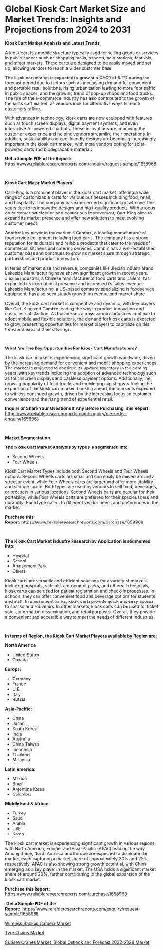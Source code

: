 <p><h1>Global Kiosk Cart Market Size and Market Trends: Insights and Projections from 2024 to 2031</h1></p><p><strong>Kiosk Cart Market Analysis and Latest Trends</strong></p>
<p><p>A kiosk cart is a mobile structure typically used for selling goods or services in public spaces such as shopping malls, airports, train stations, festivals, and street markets. These carts are designed to be easily moved and set up, allowing vendors to reach a wider customer base.</p><p>The kiosk cart market is expected to grow at a CAGR of 5.7% during the forecast period due to factors such as increasing demand for convenient and portable retail solutions, rising urbanization leading to more foot traffic in public spaces, and the growing trend of pop-up shops and food trucks. The rise of the e-commerce industry has also contributed to the growth of the kiosk cart market, as vendors look for alternative ways to reach customers offline.</p><p>With advances in technology, kiosk carts are now equipped with features such as touch screen displays, digital payment systems, and even interactive AI-powered chatbots. These innovations are improving the customer experience and helping vendors streamline their operations. In addition, sustainability and eco-friendly designs are becoming increasingly important in the kiosk cart market, with more vendors opting for solar-powered carts and biodegradable materials.</p></p>
<p><strong>Get a Sample PDF of the Report:&nbsp;</strong> <a href="https://www.reliableresearchreports.com/enquiry/request-sample/1658968">https://www.reliableresearchreports.com/enquiry/request-sample/1658968</a></p>
<p>&nbsp;</p>
<p><strong>Kiosk Cart Major Market Players</strong></p>
<p><p>Cart-King is a prominent player in the kiosk cart market, offering a wide range of customizable carts for various businesses including food, retail, and hospitality. The company has experienced significant growth over the years due to its innovative designs and high-quality products. With a focus on customer satisfaction and continuous improvement, Cart-King aims to expand its market presence and offer new solutions to meet evolving customer needs.</p><p>Another key player in the market is Cambro, a leading manufacturer of foodservice equipment including food carts. The company has a strong reputation for its durable and reliable products that cater to the needs of commercial kitchens and catering services. Cambro has a well-established customer base and continues to grow its market share through strategic partnerships and product innovation.</p><p>In terms of market size and revenue, companies like Jiexian Industrial and Lakeside Manufacturing have shown significant growth in recent years. Jiexian Industrial, a Chinese manufacturer of food carts and trailers, has expanded its international presence and increased its sales revenue. Lakeside Manufacturing, a US-based company specializing in foodservice equipment, has also seen steady growth in revenue and market share.</p><p>Overall, the kiosk cart market is competitive and dynamic, with key players like Cart-King and Cambro leading the way in product innovation and customer satisfaction. As businesses across various industries continue to adopt mobile and flexible solutions, the demand for kiosk carts is expected to grow, presenting opportunities for market players to capitalize on this trend and expand their offerings.</p></p>
<p>&nbsp;</p>
<p><strong>What Are The Key Opportunities For Kiosk Cart Manufacturers?</strong></p>
<p><p>The kiosk cart market is experiencing significant growth worldwide, driven by the increasing demand for convenient and mobile shopping experiences. The market is projected to continue its upward trajectory in the coming years, with key trends including the adoption of advanced technology such as touchscreen displays and cashless payment options. Additionally, the growing popularity of food trucks and mobile pop-up shops is fueling the expansion of the kiosk cart market. Looking ahead, the market is expected to witness continued growth, driven by the increasing focus on customer convenience and the rising trend of experiential retail.</p></p>
<p><strong>Inquire or Share Your Questions If Any Before Purchasing This Report:</strong> <a href="https://www.reliableresearchreports.com/enquiry/pre-order-enquiry/1658968">https://www.reliableresearchreports.com/enquiry/pre-order-enquiry/1658968</a></p>
<p>&nbsp;</p>
<p><strong>Market Segmentation</strong></p>
<p><strong>The Kiosk Cart Market Analysis by types is segmented into:</strong></p>
<p><ul><li>Second Wheels</li><li>Four Wheels</li></ul></p>
<p><p>Kiosk Cart Market Types include both Second Wheels and Four Wheels options. Second Wheels carts are small and can easily be moved around a street or event, while Four Wheels carts are larger and offer more stability and storage space. Both types are used by vendors to sell food, beverages, or products in various locations. Second Wheels carts are popular for their portability, while Four Wheels carts are preferred for their spaciousness and durability. Each type caters to different vendor needs and preferences in the market.</p></p>
<p><strong>Purchase this Report:&nbsp;</strong><a href="https://www.reliableresearchreports.com/purchase/1658968">https://www.reliableresearchreports.com/purchase/1658968</a></p>
<p>&nbsp;</p>
<p><strong>The Kiosk Cart Market Industry Research by Application is segmented into:</strong></p>
<p><ul><li>Hospital</li><li>School</li><li>Amusement Park</li><li>Others</li></ul></p>
<p><p>Kiosk carts are versatile and efficient solutions for a variety of markets, including hospitals, schools, amusement parks, and others. In hospitals, kiosk carts can be used for patient registration and check-in processes. In schools, they can offer convenient food and beverage options for students and staff. In amusement parks, kiosk carts provide quick and easy access to snacks and souvenirs. In other markets, kiosk carts can be used for ticket sales, information dissemination, and retail purposes. Overall, they provide a convenient and accessible way to meet the needs of different industries.</p></p>
<p>&nbsp;</p>
<p><strong>In terms of Region, the Kiosk Cart Market Players available by Region are:</strong></p>
<p>
    <p> <strong> North America: </strong>
        <ul>
            <li>United States</li>
            <li>Canada</li>
        </ul>
        </p> 
    <p> <strong> Europe: </strong>
        <ul>
            <li>Germany</li>
            <li>France</li>
            <li>U.K.</li>
            <li>Italy</li>
            <li>Russia</li>
        </ul>
        </p> 
    <p> <strong> Asia-Pacific: </strong>
        <ul>
            <li>China</li>
            <li>Japan</li>
            <li>South Korea</li>
            <li>India</li>
            <li>Australia</li>
            <li>China Taiwan</li>
            <li>Indonesia</li>
            <li>Thailand</li>
            <li>Malaysia</li>
        </ul>
        </p> 
    <p> <strong> Latin America: </strong>
        <ul>
            <li>Mexico</li>
            <li>Brazil</li>
            <li>Argentina Korea</li>
            <li>Colombia</li>
        </ul>
        </p> 
    <p> <strong> Middle East & Africa: </strong>
        <ul>
            <li>Turkey</li>
            <li>Saudi</li>
            <li>Arabia</li>
            <li>UAE</li>
            <li>Korea</li>
        </ul>
    </p>
    </p>
<p><p>The kiosk cart market is experiencing significant growth in various regions, with North America, Europe, and Asia-Pacific (APAC) leading the way. Among these, North America and Europe are expected to dominate the market, each capturing a market share of approximately 30% and 25%, respectively. APAC is also showing strong growth potential, with China emerging as a key player in the market. The USA holds a significant market share of around 20%, further contributing to the global expansion of the kiosk cart market.</p></p>
<p><strong>Purchase this Report: </strong><a href="https://www.reliableresearchreports.com/purchase/1658968">https://www.reliableresearchreports.com/purchase/1658968</a></p>
<p>&nbsp;<strong>Get a Sample PDF of the Report:&nbsp;&nbsp;</strong><a href="https://www.reliableresearchreports.com/enquiry/request-sample/1658968">https://www.reliableresearchreports.com/enquiry/request-sample/1658968</a></p>
<p><strong></strong></p>
<p><p><a href="https://github.com/Sinjinluong3e0awx2m195k76/Market-Research-Report-List-1/blob/main/wireless-backup-camera-market.md">Wireless Backup Camera Market</a></p><p><a href="https://github.com/shotows/Market-Research-Report-List-1/blob/main/tyre-chains-market.md">Tyre Chains Market</a></p><p><a href="https://view.publitas.com/reportprime-1/subsea-cranes-market-global-outlook-and-forecast-2022-2028-market-research-report-unlocks-analysis-on-the-market-financial-status-market-size-and-market-revenue-upto-2030/">Subsea Cranes Market, Global Outlook and Forecast 2022-2028 Market</a></p></p>